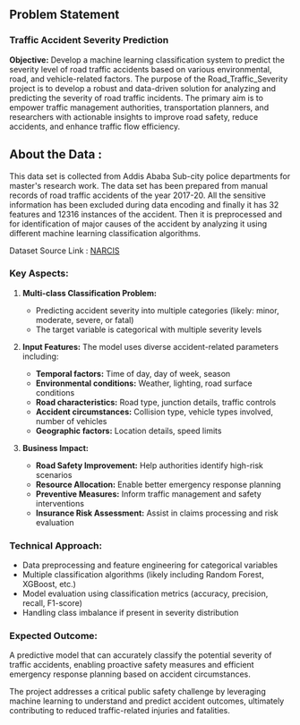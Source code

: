 ## Problem Statement

### **Traffic Accident Severity Prediction**

**Objective:** Develop a machine learning classification system to predict the severity level of road traffic accidents based on various environmental, road, and vehicle-related factors.
The purpose of the Road_Traffic_Severity project is to develop a robust and data-driven solution for analyzing and predicting the severity of road traffic incidents. The primary aim is to empower traffic management authorities, transportation planners, and researchers with actionable insights to improve road safety, reduce accidents, and enhance traffic flow efficiency.

## About the Data : 

This data set is collected from Addis Ababa Sub-city police departments for master's research work. The data set has been prepared from manual records of road traffic accidents of the year 2017-20. All the sensitive information has been excluded during data encoding and finally it has 32 features and 12316 instances of the accident. Then it is preprocessed and for identification of major causes of the accident by analyzing it using different machine learning classification algorithms.

Dataset Source Link :
[NARCIS](https://www.narcis.nl/dataset/RecordID/oai%3Aeasy.dans.knaw.nl%3Aeasy-dataset%3A191591)

### **Key Aspects:**

1. **Multi-class Classification Problem:** 
   - Predicting accident severity into multiple categories (likely: minor, moderate, severe, or fatal)
   - The target variable is categorical with multiple severity levels

2. **Input Features:** The model uses diverse accident-related parameters including:
   - **Temporal factors:** Time of day, day of week, season
   - **Environmental conditions:** Weather, lighting, road surface conditions
   - **Road characteristics:** Road type, junction details, traffic controls
   - **Accident circumstances:** Collision type, vehicle types involved, number of vehicles
   - **Geographic factors:** Location details, speed limits

3. **Business Impact:**
   - **Road Safety Improvement:** Help authorities identify high-risk scenarios
   - **Resource Allocation:** Enable better emergency response planning
   - **Preventive Measures:** Inform traffic management and safety interventions
   - **Insurance Risk Assessment:** Assist in claims processing and risk evaluation

### **Technical Approach:**
- Data preprocessing and feature engineering for categorical variables
- Multiple classification algorithms (likely including Random Forest, XGBoost, etc.)
- Model evaluation using classification metrics (accuracy, precision, recall, F1-score)
- Handling class imbalance if present in severity distribution

### **Expected Outcome:**
A predictive model that can accurately classify the potential severity of traffic accidents, enabling proactive safety measures and efficient emergency response planning based on accident circumstances.

The project addresses a critical public safety challenge by leveraging machine learning to understand and predict accident outcomes, ultimately contributing to reduced traffic-related injuries and fatalities.
